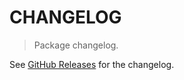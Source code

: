 # CHANGELOG

> Package changelog.

See [GitHub Releases](https://github.com/stdlib-js/stats-incr-mmse/releases) for the changelog.